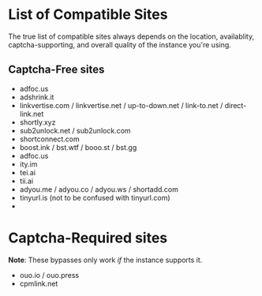 # List of Compatible Sites
The true list of compatible sites always depends on the location, availablity, captcha-supporting, and overall quality of the instance you're using.

## Captcha-Free sites
- adfoc.us
- adshrink.it
- linkvertise.com / linkvertise.net / up-to-down.net / link-to.net / direct-link.net
- shortly.xyz
- sub2unlock.net / sub2unlock.com
- shortconnect.com
- boost.ink / bst.wtf / booo.st / bst.gg
- adfoc.us
- ity.im
- tei.ai
- tii.ai
- adyou.me / adyou.co / adyou.ws / shortadd.com
- tinyurl.is (not to be confused with tinyurl.com)
- 


# Captcha-Required sites
**Note**: These bypasses only work *if* the instance supports it.


- ouo.io / ouo.press
- cpmlink.net